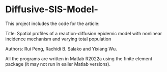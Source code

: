 # Diffusive-SIS-Model-

This project includes the code for the article: 

Title: Spatial profiles of a reaction-diffusion epidemic model with nonlinear incidence mechanism and varying total population 

Authors: Rui Peng, Rachidi B. Salako and Yixiang Wu. 

All the programs are written in Matlab R2022a using the finite element package (it may not run in eailer Matlab versions). 
